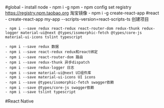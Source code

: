 #global
    - install node
    - npm i -g npm
    - npm config set registry https://registry.npm.taobao.org 淘宝镜像
    - npm i -g create-react-app 
#react
    - create-react-app my-app --scripts-version=react-scripts-ts 创建项目
 
    - npm i --save redux react-redux react-router-dom redux-thunk redux-logger material-ui@next @types/isomorphic-fetch @types/core-js material-ui-icons tslint typescript
    
    - npm i --save redux 数据
    - npm i --save react-redux redux和react绑定
    - npm i --save react-router-dom 路由
    - npm i --save redux-thunk 异步dispatch
    - npm i --save redux-logger 日志
    - npm i --save material-ui@next UI组件库
    - npm i --save material-ui-icons UI icons
    - npm i --save @types/isomorphic-fetch swagger依赖
    - npm i --save @types/core-js swagger依赖
    - npm i --save tslint typescript 

#React Native